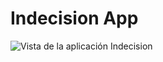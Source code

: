 # Indecision App

![Vista de la aplicación Indecision](https://github.com/manases24/vuejs/blob/main/03-indecision-app/public/indecisionview.png?raw=true)
